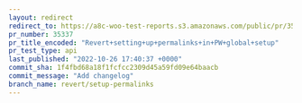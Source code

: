 ```yaml
---
layout: redirect
redirect_to: https://a8c-woo-test-reports.s3.amazonaws.com/public/pr/35337/api/index.html
pr_number: 35337
pr_title_encoded: "Revert+setting+up+permalinks+in+PW+global+setup"
pr_test_type: api
last_published: "2022-10-26 17:40:37 +0000"
commit_sha: 1f4fbd68a18f1fcfcc2309d45a59fd09e64baacb
commit_message: "Add changelog"
branch_name: revert/setup-permalinks
---
```

